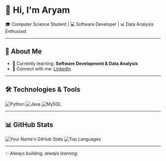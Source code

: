 # 👋 Hi, I'm Aryam  

🎓 Computer Science Student | 💻 Software Developer | 📊 Data Analysis Enthusiast  

---

## 🚀 About Me
- 🌱 Currently learning: **Software Development & Data Analysis**
- 💼 Connect with me: [LinkedIn](www.linkedin.com/in/aryamalfaifi) 

---

## 🛠️ Technologies & Tools
![Python](https://img.shields.io/badge/-Python-3776AB?style=flat&logo=python&logoColor=white)
![Java](https://img.shields.io/badge/-Java-red?style=flat&logo=java&logoColor=white)
![MySQL](https://img.shields.io/badge/-MySQL-blue?style=flat&logo=mysql)

---

## 📊 GitHub Stats
![Your Name's GitHub Stats](https://github-readme-stats.vercel.app/api?username=Aryam-F&show_icons=true&theme=tokyonight)
![Top Languages](https://github-readme-stats.vercel.app/api/top-langs/?username=Aryam-F&layout=compact&theme=tokyonight)

---

✨ _Always building, always learning._
